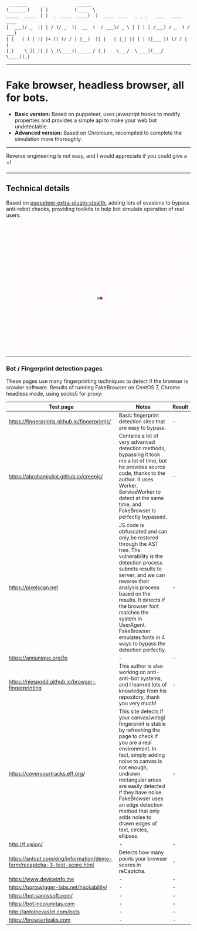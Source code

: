 
     _______      _            ______                                          
    (_______)    | |          (____  \                                         
    _____  ____  | |  _  ____  ____)  )  ____  ___   _ _ _   ___   ____   ____
    |  ___)/ _  || | / )/ _  )|  __  (  / ___)/ _ \ | | | | /___) / _  ) / ___)
    | |   ( ( | || |< (( (/ / | |__)  )| |   | |_| || | | ||___ |( (/ / | |    
    |_|    \_||_||_| \_)\____)|______/ |_|    \___/  \____|(___/  \____)|_|

-----

# Fake browser, headless browser, all for bots.

* **Basic version:**
Based on puppeteer, uses javascript hooks to modify properties and provides a simple api to make your web bot undetectable.
* **Advanced version:**
Based on Chromium, recompiled to complete the simulation more thoroughly.

-----

Reverse engineering is not easy, and I would appreciate if you could give a ⭐!

-----

## Technical details

Based on [puppeteer-extra-plugin-stealth](https://github.com/berstend/puppeteer-extra/tree/master/packages/puppeteer-extra-plugin-stealth), adding lots of evasions to bypass anti-robot checks, providing toolkits to help bot simulate operation of real users.

![](doc/fakebrowser-demo.gif)

-----

### Bot / Fingerprint detection pages

These pages use many fingerprinting techniques to detect if the browser is crawler software.
Results of running FakeBrowser on CentOS 7, Chrome headless mode, using socks5 for proxy:

| Test page | Notes | Result |
| - | - | - |
| https://fingerprintjs.github.io/fingerprintjs/ | Basic fingerprint detection sites that are easy to bypass. | - |
| https://abrahamjuliot.github.io/creepjs/ | Contains a lot of very advanced detection methods, bypassing it took me a lot of time, but he provides source code, thanks to the author. It uses Worker, ServiceWorker to detect at the same time, and FakeBrowser is perfectly bypassed. | - |
| https://pixelscan.net | JS code is obfuscated and can only be restored through the AST tree. The vulnerability is the detection process submits results to server, and we can reverse their analysis process based on the results. It detects if the browser font matches the system in UserAgent. FakeBrowser emulates fonts in 4 ways to bypass the detection perfectly. | - |
| https://amiunique.org/fp | - | - |
| https://niespodd.github.io/browser-fingerprinting | This author is also working on anti-anti-bot systems, and I learned lots of knowledge from his repository, thank you very much! | - |
| https://coveryourtracks.eff.org/ | This site detects if your canvas/webgl fingerprint is stable by refreshing the page to check if you are a real environment. In fact, simply adding noise to canvas is not enough, undrawn rectangular areas are easily detected if they have noise. FakeBrowser uses an edge detection method that only adds noise to drawn edges of text, circles, ellipses. | - |
| http://f.vision/ | - | - |
| https://antcpt.com/eng/information/demo-form/recaptcha-3-test-score.html | Detects how many points your browser scores in reCaptcha. | - |
| https://www.deviceinfo.me | - | - |
| https://portswigger-labs.net/hackability/ | - | - |
| https://bot.sannysoft.com/ | - | - |
| https://bot.incolumitas.com | - | - |
| http://antoinevastel.com/bots | - | - |
| https://browserleaks.com | - | - |
